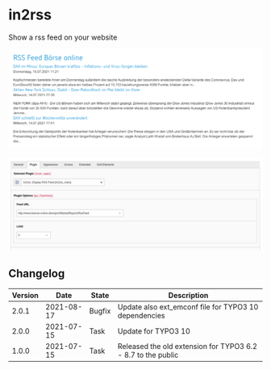 # in2rss

Show a rss feed on your website

![Frontend](Documentation/Images/screenshot_in2rss_frontend.png "Frontend")

![FlexForm](Documentation/Images/screenshot_in2rss_flexform.png "FlexForm")

## Changelog

| Version    | Date       | State      | Description                                                                                                                                                                                |
| ---------- | ---------- | ---------- | ------------------------------------------------------------------------------------------------------------------------------------------------------------------------------------------ |
| 2.0.1      | 2021-08-17 | Bugfix     | Update also ext_emconf file for TYPO3 10 dependencies |
| 2.0.0      | 2021-07-15 | Task       | Update for TYPO3 10 |
| 1.0.0      | 2021-07-15 | Task       | Released the old extension for TYPO3 6.2 - 8.7 to the public |
